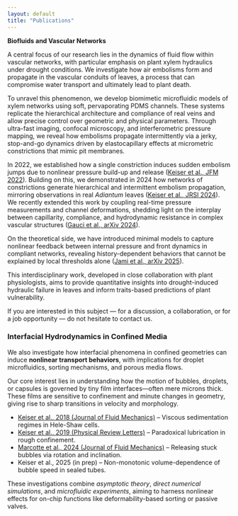 ```yaml
---
layout: default
title: "Publications"
---
```


<p><strong>Biofluids and Vascular Networks</strong></p>

<p>
A central focus of our research lies in the dynamics of fluid flow within vascular networks, with particular emphasis on plant xylem hydraulics under drought conditions. We investigate how air embolisms form and propagate in the vascular conduits of leaves, a process that can compromise water transport and ultimately lead to plant death.
</p>

<p>
To unravel this phenomenon, we develop biomimetic microfluidic models of xylem networks using soft, pervaporating PDMS channels. These systems replicate the hierarchical architecture and compliance of real veins and allow precise control over geometric and physical parameters. Through ultra-fast imaging, confocal microscopy, and interferometric pressure mapping, we reveal how embolisms propagate intermittently via a jerky, stop-and-go dynamics driven by elastocapillary effects at micrometric constrictions that mimic pit membranes.
</p>

<p>
In 2022, we established how a single constriction induces sudden embolism jumps due to nonlinear pressure build-up and release (<a href="publications/Keiser2022_JFM.pdf" target="_blank">Keiser et al., JFM 2022</a>). Building on this, we demonstrated in 2024 how networks of constrictions generate hierarchical and intermittent embolism propagation, mirroring observations in real <em>Adiantum</em> leaves (<a href="publications/Keiser2024_JRSI.pdf" target="_blank">Keiser et al., JRSI 2024</a>). We recently extended this work by coupling real-time pressure measurements and channel deformations, shedding light on the interplay between capillarity, compliance, and hydrodynamic resistance in complex vascular structures (<a href="publications/Gauci2024_arXiv.pdf" target="_blank">Gauci et al., arXiv 2024</a>).
</p>

<p>
On the theoretical side, we have introduced minimal models to capture nonlinear feedback between internal pressure and front dynamics in compliant networks, revealing history-dependent behaviors that cannot be explained by local thresholds alone (<a href="publications/Jami2025_arXiv.pdf" target="_blank">Jami et al., arXiv 2025</a>).
</p>

<p>
This interdisciplinary work, developed in close collaboration with plant physiologists, aims to provide quantitative insights into drought-induced hydraulic failure in leaves and inform traits-based predictions of plant vulnerability.
</p>

<p>
If you are interested in this subject — for a discussion, a collaboration, or for a job opportunity — do not hesitate to contact us.
</p>

<h3><strong>Interfacial Hydrodynamics in Confined Media</strong></h3>

<p>
We also investigate how interfacial phenomena in confined geometries can induce <strong>nonlinear transport behaviors</strong>, with implications for droplet microfluidics, sorting mechanisms, and porous media flows.
</p>

<p>
Our core interest lies in understanding how the motion of bubbles, droplets, or capsules is governed by tiny film interfaces—often mere microns thick. These films are sensitive to confinement and minute changes in geometry, giving rise to sharp transitions in velocity and morphology.
</p>

<ul>
  <li><a href="publications/Keiser2018_JFM.pdf" target="_blank">Keiser et al., 2018 (Journal of Fluid Mechanics)</a> – Viscous sedimentation regimes in Hele-Shaw cells.</li>
  <li><a href="publications/Keiser2019_PRL.pdf" target="_blank">Keiser et al., 2019 (Physical Review Letters)</a> – Paradoxical lubrication in rough confinement.</li>
  <li><a href="publications/Marcotte_JFM_2024_editor.pdf" target="_blank">Marcotte et al., 2024 (Journal of Fluid Mechanics)</a> – Releasing stuck bubbles via rotation and inclination.</li>
  <li> Keiser et al., 2025 (in prep) – Non-monotonic volume-dependence of bubble speed in sealed tubes.</li>
</ul>

<p>
These investigations combine <em>asymptotic theory</em>, <em>direct numerical simulations</em>, and <em>microfluidic experiments</em>, aiming to harness nonlinear effects for on-chip functions like deformability-based sorting or passive valves.
</p>

